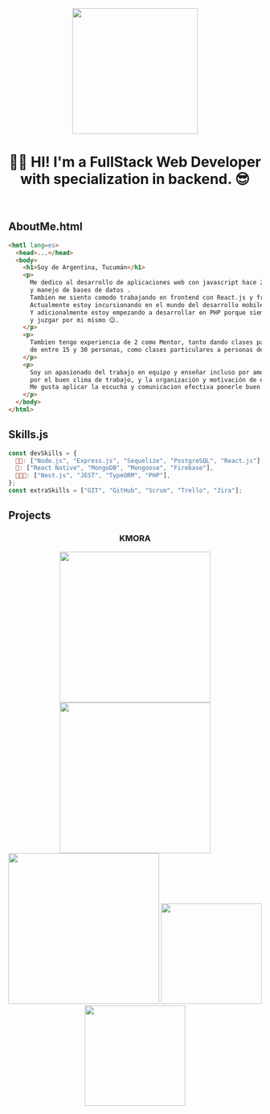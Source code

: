 <div align="center">
<img height=250 src="https://media3.giphy.com/media/L8K62iTDkzGX6/giphy.gif?cid=790b7611f2c104b3e9bef4fcd60be69dc67b5d0882e89af3&rid=giphy.gif&ct=g"/>

# 👋🏾 HI! I'm a FullStack Web Developer with specialization in backend. 😎
</div>
<br>

## AboutMe.html
```html
<hmtl lang=es>
  <head>...</head>
  <body>
    <h1>Soy de Argentina, Tucumán</h1>
    <p>
      Me dedico al desarrollo de aplicaciones web con javascript hace 2 años y me destaco en backend con Node.js
      y manejo de bases de datos .
      Tambien me siento comodo trabajando en frontend con React.js y frameworks o preprocesadores css.
      Actualmente estoy incursionando en el mundo del desarrollo mobile con React Native.
      Y adicionalmente estoy empezando a desarrollar en PHP porque siempre me gusta ir en contra de las modas
      y juzgar por mi mismo 😉.
    </p>
    <p>
      Tambien tengo experiencia de 2 como Mentor, tanto dando clases para academias de programación con comisiones
      de entre 15 y 30 personas, como clases particulares a personas de distintos paises de habla hispana.
    </p>
    <p>
      Soy un apasionado del trabajo en equipo y enseñar incluso por amor al arte, me gusta tener un rol activo y me preocupo
      por el buen clima de trabajo, y la organización y motivación de equipos.
      Me gusta aplicar la escucha y comunicacion efectiva ponerle buen humor al ambiente 🙃.
    </p>
  </body>
</html>
```
## Skills.js
```js
const devSkills = {
  🐱‍👤: ["Node.js", "Express.js", "Sequelize", "PostgreSQL", "React.js"],
  🤠: ["React Native", "MongoDB", "Mongoose", "Firebase"],
  👨🏽‍🔬: ["Nest.js", "JEST", "TypeORM", "PHP"],
};
const extraSkills = ["GIT", "GitHub", "Scrum", "Trello", "Jira"];
```
## Projects

<div align="center">
  
  ### KMORA
  
  <img width=300 src="https://user-images.githubusercontent.com/29445888/124522053-32c68200-ddc8-11eb-8fba-94ff0770ada2.png"/>
  <img width=300 src="https://user-images.githubusercontent.com/29445888/124522163-9650af80-ddc8-11eb-94e3-25ec05b6c778.png"/>
  <img width=300 src="https://user-images.githubusercontent.com/29445888/124522215-d748c400-ddc8-11eb-952b-64c73923779d.png"/>
  <img width=200 src="https://user-images.githubusercontent.com/29445888/124522243-ef204800-ddc8-11eb-9624-2ebb6c7c51d5.png"/>
  <img width=200 src="https://user-images.githubusercontent.com/29445888/124522244-f0ea0b80-ddc8-11eb-8e9f-75356e7d0e26.png"/>
</div>
